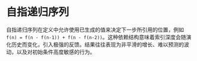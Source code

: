 # 自指递归序列

自指递归序列在定义中允许使用已生成的值来决定下一步所引用的位置，例如 `f(n) = f(n - f(n-1)) + f(n - f(n-2))`。这种依赖结构意味着索引深度会随演化历史而变化，引入极强的反馈。结果往往表现为非平滑的增长、难以预测的波动，以及对初始条件高度敏感的行为。
